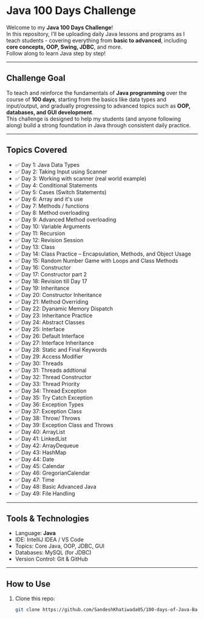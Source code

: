 # Java 100 Days Challenge

Welcome to my **Java 100 Days Challenge**!  
In this repository, I’ll be uploading daily Java lessons and programs as I teach students - covering everything from **basic to advanced**, including **core concepts, OOP, Swing, JDBC**, and more.  
Follow along to learn Java step by step!

---

## Challenge Goal

To teach and reinforce the fundamentals of **Java programming** over the course of **100 days**, starting from the basics like data types and input/output, and gradually progressing to advanced topics such as **OOP, databases, and GUI development**.  
This challenge is designed to help my students (and anyone following along) build a strong foundation in Java through consistent daily practice.

---

## Topics Covered

- ✅ Day 1: Java Data Types  
- ✅ Day 2: Taking Input using Scanner
- ✅ Day 3: Working with scanner (real world example)
- ✅ Day 4: Conditional Statements
- ✅ Day 5: Cases (Switch Statements)
- ✅ Day 6: Array and it's use
- ✅ Day 7: Methods / functions
- ✅ Day 8: Method overloading
- ✅ Day 9: Advanced Method overloading
- ✅ Day 10: Variable Arguments
- ✅ Day 11: Recursion
- ✅ Day 12: Revision Session
- ✅ Day 13: Class
- ✅ Day 14: Class Practice – Encapsulation, Methods, and Object Usage
- ✅ Day 15:  Random Number Game with Loops and Class Methods
- ✅ Day 16:  Constructor
- ✅ Day 17:  Constructor part 2
- ✅ Day 18:  Revision till Day 17
- ✅ Day 19:  Inheritance 
- ✅ Day 20:  Constructor Inheritance
- ✅ Day 21:  Method Overriding 
- ✅ Day 22:  Dyanamic Memory Dispatch
- ✅ Day 23:  Inheritance Practice
- ✅ Day 24:  Abstract Classes
- ✅ Day 25:  Interface
- ✅ Day 26:  Default Interface
- ✅ Day 27:  Interface Inheritance
- ✅ Day 28:  Static and Final Keywords
- ✅ Day 29:  Access Modifier
- ✅ Day 30:  Threads
- ✅ Day 31:  Threads addtional
- ✅ Day 32:  Thread Constructor
- ✅ Day 33:  Thread Priority
- ✅ Day 34:  Thread Exception
- ✅ Day 35:  Try Catch Exception
- ✅ Day 36:  Exception Types
- ✅ Day 37:  Exception Class
- ✅ Day 38:  Throw/ Throws
- ✅ Day 39:  Exception Class and Throws
- ✅ Day 40:  ArrayList
- ✅ Day 41:  LinkedList
- ✅ Day 42:  ArrayDequeue
- ✅ Day 43:  HashMap
- ✅ Day 44:  Date
- ✅ Day 45:  Calendar
- ✅ Day 46:  GregorianCalendar
- ✅ Day 47:  Time
- ✅ Day 48: Basic Advanced Java
- ✅ Day 49: File Handling

  


---

## Tools & Technologies

- Language: **Java**
- IDE: IntelliJ IDEA / VS Code
- Topics: Core Java, OOP, JDBC, GUI
- Databases: MySQL (for JDBC)
- Version Control: Git & GitHub

---

## How to Use

1. Clone this repo:  
   ```bash
   git clone https://github.com/SandeshKhatiwada05/100-days-of-Java-Basic-to-Advanced
